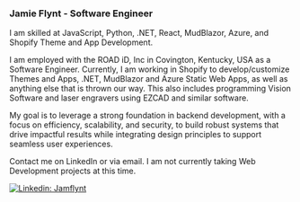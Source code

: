 ### Jamie Flynt - Software Engineer


I am skilled at JavaScript, Python, .NET, React, MudBlazor, Azure, and Shopify Theme and App Development.

I am employed with the ROAD iD, Inc in Covington, Kentucky, USA as a Software Engineer. Currently, I am working in Shopify to develop/customize Themes and Apps, .NET, MudBlazor and Azure Static Web Apps, as well as anything else that is thrown our way. This also includes programming Vision Software and laser engravers using EZCAD and similar software.

My goal is to leverage a strong foundation in backend development, with a focus on efficiency, scalability, and security, to build robust systems that drive impactful results while integrating design principles to support seamless user experiences.

Contact me on LinkedIn or via email. I am not currently taking Web Development projects at this time. 

[![Linkedin: Jamflynt](https://img.shields.io/badge/-Jamie_Flynt-blue?style=flat-square&logo=Linkedin&logoColor=white&link=https://www.linkedin.com/in/jamie-flynt88/)](https://www.linkedin.com/in/jamie-flynt88/)


<!--
**Jamflynt/Jamflynt** is a ✨ _special_ ✨ repository because its `README.md` (this file) appears on your GitHub profile.

Here are some ideas to get you started:

- 🔭 I’m currently working on ...
- 🌱 I’m currently learning ...
- 👯 I’m looking to collaborate on ...
- 🤔 I’m looking for help with ...
- 💬 Ask me about ...
- 📫 How to reach me: ...
- 😄 Pronouns: ...
- ⚡ Fun fact: ...
-->
